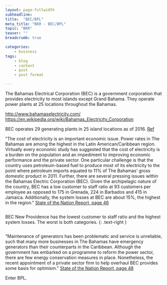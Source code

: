 ```yaml
---
layout: page-fullwidth
subheadline:
title:  "BEC/BPL"
meta_title: "BKR - BEC/BPL"
topic: "BKR"
teaser: ""
breadcrumb: true

categories:
    - business
tags:
    - blog
    - content
    - post
    - post format

---
```

The Bahamas Electrical Corporation (BEC) is a government corporation that provides electricity to most islands except Grand Bahama. They operate power plants at 25 locations throughout the Bahamas.

http://www.bahamaselectricity.com/
https://en.wikipedia.org/wiki/Bahamas_Electricity_Corporation

BEC operates 29 generating plants in 25 island locations as of 2016. [Ref][1]

"The cost of electricity is an important economic issue. Power rates in The Bahamas are among the highest in the Latin American/Caribbean region. Virtually every economic study has suggested that the cost of electricity is a burden on the population and an impediment to improving economic performance and the private sector. One particular challenge is that the country uses petroleum-based fuel to produce most of its electricity to the point where petroleum imports equated to 11% of The Bahamas’ gross domestic product in 2011. Further, there are several pressing issues within the Bahamas Electric Corporation (BEC). Given the archipelagic nature of the country, BEC has a low customer to staff ratio at 93 customers per employee as opposed to 175 in Grenada, 224 in Barbados and 415 in Jamaica. Additionally, the system losses at BEC are about 15%, the highest in the region." [State of the Nation Report, page 46][1]

<center>
<a href="http://www.vision2040bahamas.org/media/uploads/State_of_the_Nation_Summary_Report.pdf"><img src="{{ site.urlimg }}bec-stats.png" alt=""></a>
</center>

BEC New Providence has the lowest customer to staff ratio and the highest system losses. The worst is both categories.
{: .text-right }

<center>
<a href="http://www.vision2040bahamas.org/media/uploads/State_of_the_Nation_Summary_Report.pdf"><img src="{{ site.urlimg }}bec-finstats.png" alt=""></a>
</center>

"Maintenance of generators has been problematic and service is unreliable, such that many more businesses in The Bahamas have emergency generators than their counterparts in the Caribbean. Although the government has embarked on a programme to reform the power sector, there are few energy conservation measures in place. Nonetheless, the recent appointment of a private sector firm to help overhaul BEC provides some basis for optimism." [State of the Nation Report, page 48][1]

Enter BPL.

[1]: http://www.vision2040bahamas.org/media/uploads/State_of_the_Nation_Summary_Report.pdf
